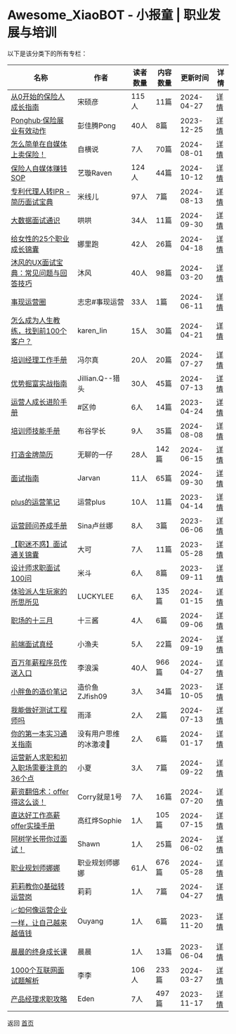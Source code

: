 # Awesome_XiaoBOT - 小报童 | 职业发展与培训

以下是该分类下的所有专栏：

| 名称 | 作者 | 读者数量 | 内容数量 | 更新时间 | 详情 |
|------|------|----------|----------|----------|------|
| [从0开始的保险人成长指南](https://xiaobot.net/p/broker2master?refer=0b133df9-27dc-423b-8101-639049001c13) | 宋硕彦 | 115人 | 11篇 |  2024-04-27 | [详情](data/broker2master.md) |
| [Ponghub·保险展业有效动作](https://xiaobot.net/p/t2294883957?refer=0b133df9-27dc-423b-8101-639049001c13) | 彭佳腾Pong | 40人 | 8篇 |  2023-12-25 | [详情](data/t2294883957.md) |
| [怎么简单在自媒体上卖保险！](https://xiaobot.net/p/Gongziheng?refer=0b133df9-27dc-423b-8101-639049001c13) | 自横说 | 7人 | 70篇 |  2024-08-01 | [详情](data/Gongziheng.md) |
| [保险人自媒体赚钱SOP](https://xiaobot.net/p/insuranceSOP?refer=0b133df9-27dc-423b-8101-639049001c13) | 艺璇Raven | 124人 | 44篇 |  2024-10-12 | [详情](data/insuranceSOP.md) |
| [专利代理人转IPR - 简历面试宝典](https://xiaobot.net/p/Michelle-IP?refer=0b133df9-27dc-423b-8101-639049001c13) | 米线儿 | 97人 | 7篇 |  2024-08-13 | [详情](data/Michelle-IP.md) |
| [大数据面试通识](https://xiaobot.net/p/bigdata1024?refer=0b133df9-27dc-423b-8101-639049001c13) | 哄哄 | 34人 | 11篇 |  2024-09-30 | [详情](data/bigdata1024.md) |
| [给女性的25个职业成长锦囊](https://xiaobot.net/p/25ge?refer=0b133df9-27dc-423b-8101-639049001c13) | 娜里跑 | 42人 | 26篇 |  2024-04-18 | [详情](data/25ge.md) |
| [沐风的UX面试宝典：常见问题与回答技巧](https://xiaobot.net/p/mufeng?refer=0b133df9-27dc-423b-8101-639049001c13) | 沐风 | 40人 | 98篇 |  2024-03-20 | [详情](data/mufeng.md) |
| [事现运营圈](https://xiaobot.net/p/wzzfzfu920?refer=0b133df9-27dc-423b-8101-639049001c13) | 志忠#事现运营 | 33人 | 1篇 |  2024-06-11 | [详情](data/wzzfzfu920.md) |
| [怎么成为人生教练，找到前100个客户？](https://xiaobot.net/p/becomingacoach?refer=0b133df9-27dc-423b-8101-639049001c13) | karen_lin | 15人 | 30篇 |  2024-04-21 | [详情](data/becomingacoach.md) |
| [培训经理工作手册](https://xiaobot.net/p/training?refer=0b133df9-27dc-423b-8101-639049001c13) | 冯尔真 | 20人 | 20篇 |  2024-07-27 | [详情](data/training.md) |
| [优势掘富实战指南](https://xiaobot.net/p/rich?refer=0b133df9-27dc-423b-8101-639049001c13) | Jillian.Q--猎头 | 30人 | 45篇 |  2024-07-13 | [详情](data/rich.md) |
| [运营人成长进阶手册](https://xiaobot.net/p/oushuai100w?refer=0b133df9-27dc-423b-8101-639049001c13) | #区帅 | 6人 | 14篇 |  2023-04-24 | [详情](data/oushuai100w.md) |
| [培训师技能手册](https://xiaobot.net/p/BUGUTTT?refer=0b133df9-27dc-423b-8101-639049001c13) | 布谷学长 | 9人 | 35篇 |  2024-08-08 | [详情](data/BUGUTTT.md) |
| [打造金牌简历](https://xiaobot.net/p/GoldResume2024?refer=0b133df9-27dc-423b-8101-639049001c13) | 无聊的一仔 | 28人 | 142篇 |  2024-06-15 | [详情](data/GoldResume2024.md) |
| [面试指南](https://xiaobot.net/p/vsguide?refer=0b133df9-27dc-423b-8101-639049001c13) | Jarvan | 11人 | 65篇 |  2024-09-30 | [详情](data/vsguide.md) |
| [plus的运营笔记](https://xiaobot.net/p/yunyingplus?refer=0b133df9-27dc-423b-8101-639049001c13) | 运营plus | 10人 | 11篇 |  2023-04-14 | [详情](data/yunyingplus.md) |
| [运营顾问养成手册](https://xiaobot.net/p/yygwycsc?refer=0b133df9-27dc-423b-8101-639049001c13) | Sina卢丝娜 | 8人 | 3篇 |  2023-06-06 | [详情](data/yygwycsc.md) |
| [【职迷不惑】面试通关锦囊](https://xiaobot.net/p/hlwrrc2017?refer=0b133df9-27dc-423b-8101-639049001c13) | 大可 | 7人 | 11篇 |  2023-05-28 | [详情](data/hlwrrc2017.md) |
| [设计师求职面试100问](https://xiaobot.net/p/midou01001?refer=0b133df9-27dc-423b-8101-639049001c13) | 米斗 | 6人 | 8篇 |  2023-09-11 | [详情](data/midou01001.md) |
| [体验派人生玩家的所思所见](https://xiaobot.net/p/LUCKYLEE?refer=0b133df9-27dc-423b-8101-639049001c13) | LUCKYLEE | 6人 | 135篇 |  2024-01-15 | [详情](data/LUCKYLEE.md) |
| [职场的十三月](https://xiaobot.net/p/thirteen?refer=0b133df9-27dc-423b-8101-639049001c13) | 十三酱 | 4人 | 6篇 |  2024-09-06 | [详情](data/thirteen.md) |
| [前端面试真经](https://xiaobot.net/p/oldCode666?refer=0b133df9-27dc-423b-8101-639049001c13) | 小渔夫 | 5人 | 22篇 |  2024-09-19 | [详情](data/oldCode666.md) |
| [百万年薪程序员传送入口](https://xiaobot.net/p/10xcoder?refer=0b133df9-27dc-423b-8101-639049001c13) | 李浪溪 | 40人 | 966篇 |  2024-04-27 | [详情](data/10xcoder.md) |
| [小胖鱼的造价笔记](https://xiaobot.net/p/orangeXu09?refer=0b133df9-27dc-423b-8101-639049001c13) | 造价鱼ZJfish09 | 3人 | 34篇 |  2023-10-05 | [详情](data/orangeXu09.md) |
| [我能做好测试工程师吗](https://xiaobot.net/p/qanews?refer=0b133df9-27dc-423b-8101-639049001c13) | 雨泽 | 2人 | 2篇 |  2024-07-13 | [详情](data/qanews.md) |
| [你的第一本实习通关指南](https://xiaobot.net/p/intern?refer=0b133df9-27dc-423b-8101-639049001c13) | 没有用户思维的冰激凌🍨 | 2人 | 6篇 |  2024-01-17 | [详情](data/intern.md) |
| [运营新人求职和初入职场需要注意的36个点](https://xiaobot.net/p/xiaoxiasay001?refer=0b133df9-27dc-423b-8101-639049001c13) | 小夏 | 3人 | 7篇 |  2024-09-22 | [详情](data/xiaoxiasay001.md) |
| [薪资翻倍术：offer得这么谈！](https://xiaobot.net/p/corryoffer?refer=0b133df9-27dc-423b-8101-639049001c13) | Corry就是1号 | 7人 | 16篇 |  2024-07-20 | [详情](data/corryoffer.md) |
| [直达好工作高薪offer实操手册](https://xiaobot.net/p/uccareer?refer=0b133df9-27dc-423b-8101-639049001c13) | 高红烨Sophie | 1人 | 105篇 |  2024-07-15 | [详情](data/uccareer.md) |
| [阿树学长带你过面试！](https://xiaobot.net/p/Made_True?refer=0b133df9-27dc-423b-8101-639049001c13) | Shawn | 1人 | 25篇 |  2024-06-02 | [详情](data/Made_True.md) |
| [职业规划师娜娜](https://xiaobot.net/p/dongna996?refer=0b133df9-27dc-423b-8101-639049001c13) | 职业规划师娜娜 | 61人 | 676篇 |  2024-05-28 | [详情](data/dongna996.md) |
| [莉莉教你0基础转运营岗](https://xiaobot.net/p/tuibianba168?refer=0b133df9-27dc-423b-8101-639049001c13) | 莉莉 | 1人 | 7篇 |  2024-04-27 | [详情](data/tuibianba168.md) |
| [📈如何像运营企业一样，让自己越来越值钱](https://xiaobot.net/p/careermoats101?refer=0b133df9-27dc-423b-8101-639049001c13) | Ouyang | 1人 | 6篇 |  2023-11-20 | [详情](data/careermoats101.md) |
| [晨晨的终身成长课](https://xiaobot.net/p/1996czjxs?refer=0b133df9-27dc-423b-8101-639049001c13) | 晨晨 | 1人 | 13篇 |  2023-06-04 | [详情](data/1996czjxs.md) |
| [1000个互联网面试题解析](https://xiaobot.net/p/lalalaha?refer=0b133df9-27dc-423b-8101-639049001c13) | 李李 | 106人 | 233篇 |  2024-03-27 | [详情](data/lalalaha.md) |
| [产品经理求职攻略](https://xiaobot.net/p/edenscp?refer=0b133df9-27dc-423b-8101-639049001c13) | Eden | 7人 | 497篇 |  2023-11-17 | [详情](data/edenscp.md) |


返回 [首页](../README.md)
